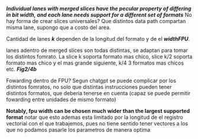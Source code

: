 ***Individual lanes with merged slices have the pecular property of differing in bit width, and each lane needs support for a different set of formats***
No hay forma de crear slices universales? Que distintos data path compartan misma lane, supongo que a costo del area. 

Cantidad de lanes ***k*** dependen de la longitud del formato y de el ***widthFPU***.

lanes adentro de merged slices son todas distintas, se adaptan para tomar los distintos fomrato. La slice k soporta formato mas chico,
slice k/2 soporta formato mas chico y el mas grande siguiente, k/4 3 formatos mas chicos etc. ***Fig2/4b***

Fowarding dentro de FPU?
Segun chatgpt se puede complicar por los distintos fomratos, no solo que distintas instrucciones pueden tener distintos formatos, que deberia tenerse en cuenta (capaz se puede permitir fowarding entre unidades de mismo formato)

**Notably, fpu width can be chosen much wider than the largest supported format** 
notar que esto ademas esta limitado por la longitud de el registro vectorial con el que trabajemos, pues no tiene sentido tener vectores a los que no podamos pasarle los parametros de manera optima

